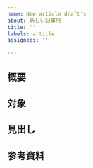 ```yaml
---
name: New article draft's
about: 新しい記事用
title: ''
labels: article
assignees: ''

---
```


## 概要

## 対象

## 見出し

## 参考資料
